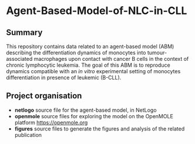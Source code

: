 # Agent-Based-Model-of-NLC-in-CLL

## Summary
This repository contains data related to an agent-based model (ABM) describing the differentiation dynamics of monocytes into tumour-associated macrophages upon contact with cancer B cells in the context of chronic lymphocytic leukemia. The goal of this ABM is to reproduce dynamics compatible with an *in vitro* experimental setting of monocytes differentiation in presence of leukemic (B-CLL).

## Project organisation
- **netlogo** source file for the agent-based model, in NetLogo
- **openmole** source files for exploring the model on the OpenMOLE platform https://openmole.org
- **figures** source files to generate the figures and analysis of the related publication
